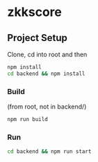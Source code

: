 # zkkscore

## Project Setup

Clone, cd into root and then
```sh
npm install
cd backend && npm install
```

### Build

(from root, not in backend/)
```sh
npm run build
```

### Run
```sh
cd backend && npm run start
```
